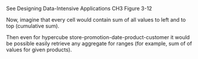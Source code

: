 See Designing Data-Intensive Applications CH3 Figure 3-12

Now, imagine that every cell would contain sum of all values to left and to top (cumulative sum).

Then even for hypercube store-promotion-date-product-customer it would be possible easily retrieve any aggregate for ranges (for example, sum of of values for given products).


